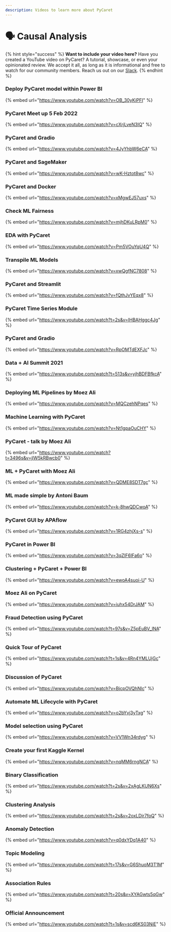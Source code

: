 ```yaml
---
description: Videos to learn more about PyCaret
---
```


# 🗣 Causal Analysis

{% hint style="success" %}
**Want to include your video here?** Have you created a YouTube video on PyCaret? A tutorial, showcase, or even your opinionated review. We accept it all, as long as it is informational and free to watch for our community members. Reach us out on our [Slack](https://join.slack.com/t/pycaret/shared\_invite/zt-row9phbm-BoJdEVPYnGf7\_NxNBP307w).
{% endhint %}

### Deploy PyCaret model within Power BI

{% embed url="https://www.youtube.com/watch?v=OB_30yKiPFI" %}

### PyCaret Meet up 5 Feb 2022

{% embed url="https://www.youtube.com/watch?v=cXrjLveN3IQ" %}

### PyCaret and Gradio

{% embed url="https://www.youtube.com/watch?v=4JyYhbW6eCA" %}

### PyCaret and SageMaker

{% embed url="https://www.youtube.com/watch?v=wK-Hztot8wc" %}

### PyCaret and Docker

{% embed url="https://www.youtube.com/watch?v=xMgwEJ57uxs" %}

### Check ML Fairness

{% embed url="https://www.youtube.com/watch?v=mjhDKuLRpM0" %}

### EDA with PyCaret

{% embed url="https://www.youtube.com/watch?v=Pm5VOuYqU4Q" %}

### Transpile ML Models

{% embed url="https://www.youtube.com/watch?v=xwQgfNC7808" %}

### PyCaret and Streamlit

{% embed url="https://www.youtube.com/watch?v=fQthJvYEqx8" %}

### PyCaret Time Series Module

{% embed url="https://www.youtube.com/watch?t=2s&v=lHBAHggc4Jg" %}

### PyCaret and Gradio

{% embed url="https://www.youtube.com/watch?v=RpOMTdEXFJc" %}

### Data + AI Summit 2021

{% embed url="https://www.youtube.com/watch?t=513s&v=yjhBDFBfkcA" %}

### Deploying ML Pipelines by Moez Ali

{% embed url="https://www.youtube.com/watch?v=MQCzehNPqes" %}

### Machine Learning with PyCaret

{% embed url="https://www.youtube.com/watch?v=Nt1gpaOuCHY" %}

### PyCaret - talk by Moez Ali

{% embed url="https://www.youtube.com/watch?t=3496s&v=jlW5kRBwcb0" %}

### ML + PyCaret with Moez Ali

{% embed url="https://www.youtube.com/watch?v=QDME8SDT7gc" %}

### ML made simple by Antoni Baum

{% embed url="https://www.youtube.com/watch?v=k-8hwQDCwoA" %}

### PyCaret GUI by APAflow

{% embed url="https://www.youtube.com/watch?v=1RG4zhjXs-s" %}

### PyCaret in Power BI

{% embed url="https://www.youtube.com/watch?v=3qZlF6lFa6o" %}

### Clustering + PyCaret + Power BI

{% embed url="https://www.youtube.com/watch?v=ewoA4suoi-U" %}

### Moez Ali on PyCaret

{% embed url="https://www.youtube.com/watch?v=iuhx54DrJAM" %}

### Fraud Detection using PyCaret

{% embed url="https://www.youtube.com/watch?t=97s&v=Z5pEuBV_lNA" %}

### Quick Tour of PyCaret

{% embed url="https://www.youtube.com/watch?t=1s&v=4Rn4YMLUjGc" %}

### Discussion of PyCaret

{% embed url="https://www.youtube.com/watch?v=BjcpOVQhNlc" %}

### Automate ML Lifecycle with PyCaret

{% embed url="https://www.youtube.com/watch?v=o2bYvj3yTxg" %}

### Model selection using PyCaret

{% embed url="https://www.youtube.com/watch?v=VV1Wn34rdyg" %}

### Create your first Kaggle Kernel

{% embed url="https://www.youtube.com/watch?v=nqMM6rngNCA" %}

### Binary Classification

{% embed url="https://www.youtube.com/watch?t=2s&v=2xAgLKUN6Xs" %}

### Clustering Analysis

{% embed url="https://www.youtube.com/watch?t=2s&v=2oxLDir7foQ" %}

### Anomaly Detection

{% embed url="https://www.youtube.com/watch?v=q0dxYDq1A40" %}

### Topic Modeling

{% embed url="https://www.youtube.com/watch?t=17s&v=G6ShuoM3T1M" %}

### Association Rules

{% embed url="https://www.youtube.com/watch?t=20s&v=XYAGwts5qGw" %}

### Official Announcement

{% embed url="https://www.youtube.com/watch?t=1s&v=scd6KS03NiE" %}

###
